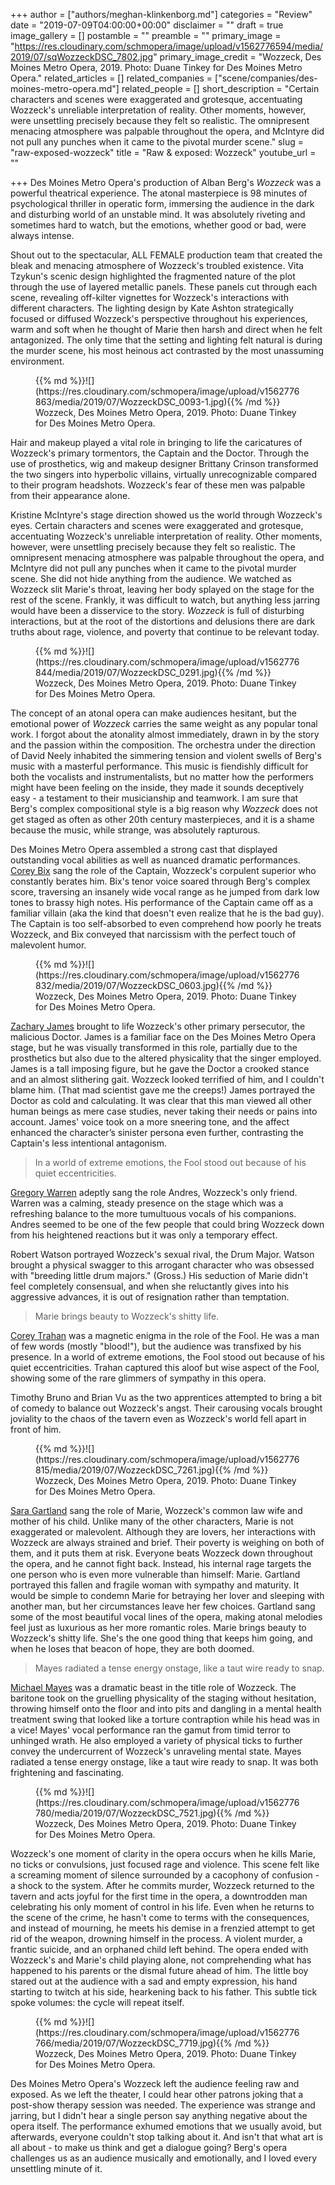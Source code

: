 +++
author = ["authors/meghan-klinkenborg.md"]
categories = "Review"
date = "2019-07-09T04:00:00+00:00"
disclaimer = ""
draft = true
image_gallery = []
postamble = ""
preamble = ""
primary_image = "https://res.cloudinary.com/schmopera/image/upload/v1562776594/media/2019/07/sqWozzeckDSC_7802.jpg"
primary_image_credit = "Wozzeck, Des Moines Metro Opera, 2019. Photo: Duane Tinkey for Des Moines Metro Opera."
related_articles = []
related_companies = ["scene/companies/des-moines-metro-opera.md"]
related_people = []
short_description = "Certain characters and scenes were exaggerated and grotesque, accentuating Wozzeck's unreliable interpretation of reality. Other moments, however, were unsettling precisely because they felt so realistic. The omnipresent menacing atmosphere was palpable throughout the opera, and McIntyre did not pull any punches when it came to the pivotal murder scene."
slug = "raw-exposed-wozzeck"
title = "Raw & exposed: Wozzeck"
youtube_url = ""

+++
Des Moines Metro Opera's production of Alban Berg's _Wozzeck_ was a powerful theatrical experience. The atonal masterpiece is 98 minutes of psychological thriller in operatic form, immersing the audience in the dark and disturbing world of an unstable mind. It was absolutely riveting and sometimes hard to watch, but the emotions, whether good or bad, were always intense.

Shout out to the spectacular, ALL FEMALE production team that created the bleak and menacing atmosphere of Wozzeck's troubled existence. Vita Tzykun's scenic design highlighted the fragmented nature of the plot through the use of layered metallic panels. These panels cut through each scene, revealing off-kilter vignettes for Wozzeck's interactions with different characters. The lighting design by Kate Ashton strategically focused or diffused Wozzeck's perspective throughout his experiences, warm and soft when he thought of Marie then harsh and direct when he felt antagonized. The only time that the setting and lighting felt natural is during the murder scene, his most heinous act contrasted by the most unassuming environment.

<figure data-type="image">{{% md %}}![](https://res.cloudinary.com/schmopera/image/upload/v1562776863/media/2019/07/WozzeckDSC_0093-1.jpg){{% /md %}}

<figcaption>Wozzeck, Des Moines Metro Opera, 2019. Photo: Duane Tinkey for Des Moines Metro Opera.</figcaption>

</figure>

Hair and makeup played a vital role in bringing to life the caricatures of Wozzeck's primary tormentors, the Captain and the Doctor. Through the use of prosthetics, wig and makeup designer Brittany Crinson transformed the two singers into hyperbolic villains, virtually unrecognizable compared to their program headshots. Wozzeck's fear of these men was palpable from their appearance alone.

Kristine McIntyre's stage direction showed us the world through Wozzeck's eyes. Certain characters and scenes were exaggerated and grotesque, accentuating Wozzeck's unreliable interpretation of reality. Other moments, however, were unsettling precisely because they felt so realistic. The omnipresent menacing atmosphere was palpable throughout the opera, and McIntyre did not pull any punches when it came to the pivotal murder scene. She did not hide anything from the audience. We watched as Wozzeck slit Marie's throat, leaving her body splayed on the stage for the rest of the scene. Frankly, it was difficult to watch, but anything less jarring would have been a disservice to the story. _Wozzeck_ is full of disturbing interactions, but at the root of the distortions and delusions there are dark truths about rage, violence, and poverty that continue to be relevant today.

<figure data-type="image">{{% md %}}![](https://res.cloudinary.com/schmopera/image/upload/v1562776844/media/2019/07/WozzeckDSC_0291.jpg){{% /md %}}

<figcaption>Wozzeck, Des Moines Metro Opera, 2019. Photo: Duane Tinkey for Des Moines Metro Opera.</figcaption>

</figure>

The concept of an atonal opera can make audiences hesitant, but the emotional power of _Wozzeck_ carries the same weight as any popular tonal work. I forgot about the atonality almost immediately, drawn in by the story and the passion within the composition. The orchestra under the direction of David Neely inhabited the simmering tension and violent swells of Berg's music with a masterful performance. This music is fiendishly difficult for both the vocalists and instrumentalists, but no matter how the performers might have been feeling on the inside, they made it sounds deceptively easy - a testament to their musicianship and teamwork. I am sure that Berg's complex compositional style is a big reason why _Wozzeck_ does not get staged as often as other 20th century masterpieces, and it is a shame because the music, while strange, was absolutely rapturous.

Des Moines Metro Opera assembled a strong cast that displayed outstanding vocal abilities as well as nuanced dramatic performances. [Corey Bix](/scene/people/corey-bix/) sang the role of the Captain, Wozzeck's corpulent superior who constantly berates him. Bix's tenor voice soared through Berg's complex score, traversing an insanely wide vocal range as he jumped from dark low tones to brassy high notes. His performance of the Captain came off as a familiar villain (aka the kind that doesn't even realize that he is the bad guy). The Captain is too self-absorbed to even comprehend how poorly he treats Wozzeck, and Bix conveyed that narcissism with the perfect touch of malevolent humor.

<figure data-type="image">{{% md %}}![](https://res.cloudinary.com/schmopera/image/upload/v1562776832/media/2019/07/WozzeckDSC_0603.jpg){{% /md %}}

<figcaption>Wozzeck, Des Moines Metro Opera, 2019. Photo: Duane Tinkey for Des Moines Metro Opera.</figcaption>

</figure>

[Zachary James](/scene/people/zachary-james/) brought to life Wozzeck's other primary persecutor, the malicious Doctor. James is a familiar face on the Des Moines Metro Opera stage, but he was visually transformed in this role, partially due to the prosthetics but also due to the altered physicality that the singer employed. James is a tall imposing figure, but he gave the Doctor a crooked stance and an almost slithering gait. Wozzeck looked terrified of him, and I couldn't blame him. (That mad scientist gave me the creeps!) James portrayed the Doctor as cold and calculating. It was clear that this man viewed all other human beings as mere case studies, never taking their needs or pains into account. James' voice took on a more sneering tone, and the affect enhanced the character’s sinister persona even further, contrasting the Captain's less intentional antagonism.

>In a world of extreme emotions, the Fool stood out because of his quiet eccentricities.

[Gregory Warren](/scene/people/gregory-warren/) adeptly sang the role Andres, Wozzeck's only friend. Warren was a calming, steady presence on the stage which was a refreshing balance to the more tumultuous vocals of his companions. Andres seemed to be one of the few people that could bring Wozzeck down from his heightened reactions but it was only a temporary effect.

Robert Watson portrayed Wozzeck's sexual rival, the Drum Major. Watson brought a physical swagger to this arrogant character who was obsessed with "breeding little drum majors." (Gross.) His seduction of Marie didn't feel completely consensual, and when she reluctantly gives into his aggressive advances, it is out of resignation rather than temptation.

>Marie brings beauty to Wozzeck's shitty life.

[Corey Trahan](/scene/people/corey-trahan/) was a magnetic enigma in the role of the Fool. He was a man of few words (mostly "blood!"), but the audience was transfixed by his presence. In a world of extreme emotions, the Fool stood out because of his quiet eccentricities. Trahan captured this aloof but wise aspect of the Fool, showing some of the rare glimmers of sympathy in this opera.

Timothy Bruno and Brian Vu as the two apprentices attempted to bring a bit of comedy to balance out Wozzeck's angst. Their carousing vocals brought joviality to the chaos of the tavern even as Wozzeck's world fell apart in front of him.

<figure data-type="image">{{% md %}}![](https://res.cloudinary.com/schmopera/image/upload/v1562776815/media/2019/07/WozzeckDSC_7261.jpg){{% /md %}}

<figcaption>Wozzeck, Des Moines Metro Opera, 2019. Photo: Duane Tinkey for Des Moines Metro Opera.</figcaption>

</figure>

[Sara Gartland](/scene/people/sara-gartland/) sang the role of Marie, Wozzeck's common law wife and mother of his child. Unlike many of the other characters, Marie is not exaggerated or malevolent. Although they are lovers, her interactions with Wozzeck are always strained and brief. Their poverty is weighing on both of them, and it puts them at risk. Everyone beats Wozzeck down throughout the opera, and he cannot fight back. Instead, his internal rage targets the one person who is even more vulnerable than himself: Marie. Gartland portrayed this fallen and fragile woman with sympathy and maturity. It would be simple to condemn Marie for betraying her lover and sleeping with another man, but her circumstances leave her few choices. Gartland sang some of the most beautiful vocal lines of the opera, making atonal melodies feel just as luxurious as her more romantic roles. Marie brings beauty to Wozzeck's shitty life. She's the one good thing that keeps him going, and when he loses that beacon of hope, they are both doomed.

>Mayes radiated a tense energy onstage, like a taut wire ready to snap.

[Michael Mayes](/scene/people/michael-mayes/) was a dramatic beast in the title role of Wozzeck. The baritone took on the gruelling physicality of the staging without hesitation, throwing himself onto the floor and into pits and dangling in a mental health treatment swing that looked like a torture contraption while his head was in a vice! Mayes' vocal performance ran the gamut from timid terror to unhinged wrath. He also employed a variety of physical ticks to further convey the undercurrent of Wozzeck's unraveling mental state. Mayes radiated a tense energy onstage, like a taut wire ready to snap. It was both frightening and fascinating.

<figure data-type="image">{{% md %}}![](https://res.cloudinary.com/schmopera/image/upload/v1562776780/media/2019/07/WozzeckDSC_7521.jpg){{% /md %}}

<figcaption>Wozzeck, Des Moines Metro Opera, 2019. Photo: Duane Tinkey for Des Moines Metro Opera.</figcaption>

</figure>

Wozzeck's one moment of clarity in the opera occurs when he kills Marie, no ticks or convulsions, just focused rage and violence. This scene felt like a screaming moment of silence surrounded by a cacophony of confusion - a shock to the system. After he commits murder, Wozzeck returned to the tavern and acts joyful for the first time in the opera, a downtrodden man celebrating his only moment of control in his life. Even when he returns to the scene of the crime, he hasn't come to terms with the consequences, and instead of mourning, he meets his demise in a frenzied attempt to get rid of the weapon, drowning himself in the process. A violent murder, a frantic suicide, and an orphaned child left behind. The opera ended with Wozzeck's and Marie's child playing alone, not comprehending what has happened to his parents or the dismal future ahead of him. The little boy stared out at the audience with a sad and empty expression, his hand starting to twitch at his side, hearkening back to his father. This subtle tick spoke volumes: the cycle will repeat itself.

<figure data-type="image">{{% md %}}![](https://res.cloudinary.com/schmopera/image/upload/v1562776766/media/2019/07/WozzeckDSC_7719.jpg){{% /md %}}

<figcaption>Wozzeck, Des Moines Metro Opera, 2019. Photo: Duane Tinkey for Des Moines Metro Opera.</figcaption>

</figure>

Des Moines Metro Opera's Wozzeck left the audience feeling raw and exposed. As we left the theater, I could hear other patrons joking that a post-show therapy session was needed. The experience was strange and jarring, but I didn't hear a single person say anything negative about the opera itself. The performance exhumed emotions that we usually avoid, but afterwards, everyone couldn't stop talking about it. And isn't that what art is all about - to make us think and get a dialogue going? Berg's opera challenges us as an audience musically and emotionally, and I loved every unsettling minute of it.